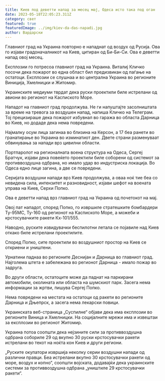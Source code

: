 ```yaml
---
title: Киев под деветти напад за месец мај, Одеса исто така под оган
date: 2023-05-18T22:05:23.311Z
category: свет
featured: true
featuredImage: ../img/kiev-da-das-napadi.jpg
author: Вардарски
---
```

Главниот град на Украина повторно е нападнат од воздух од Русија. Ова го изјави градоначалникот на Киев, цитиран од Би-Би-Си. Ова е деветти напад овој месец.

Експлозии го потресоа главниот град на Украина. Виталиј Кличко посочи дека пожарот во една област бил предизвикан од паѓање на остатоци. Експлозии се слушнаа и во централна Украина во регионите Виниција, Хмелницки и Житомир.

Украинските медиуми тврдат дека руски проектили биле истрелани од авиони во регионот на Каспиското Море.

Нападот на главниот град продолжува. Не ги напуштајте засолништата за време на тревога за воздушен напад, напиша Кличко на Телеграм. Тој прецизираше дека пожарот избувнал во гаража во областа Дарница во Киев, но додаде дека нема повредени.

Најмалку осум лица загинаа во близина на Керсон, а 17 беа ранети во гранатирање во Украина во изминатиот ден. Двете страни разменуваат обвинувања за напади врз цивилни области.

Портпаролот на регионалната воена структура на Одеса, Сергеј Братчук, изјави дека повеќето проектили биле соборени од системот за противвоздушна одбрана, но имало удар во индустриска локација. Во Одеса едно лице загина, а две се повредени.

Серијата воздушни напади врз Киев продолжува, а оваа ноќ тие беа со невидена сила, интензитет и разновидност, изјави шефот на воената управа на Киев, Серхи Попко.

Ова е деветти напад врз главниот град на Украина од почетокот на мај.

Овој пат нападот, според Попко, го извршиле стратешките бомбардери Ту-95МС, Ту-160 од регионот на Каспиското Море, а можеби и крстосувачките ракети Кх-101/555.

Наводно, руските извидувачки беспилотни летала се појавиле над Киев откако биле истрелани проектилите.

Според Попко, сите проектили во воздушниот простор на Киев се откриени и уништени.

Урнатини паднаа во регионите Деснијан и Дарница во главниот град. Најголема штета е забележана во регионот Дарница - имало пожар во задруга.

Во други области, остатоците може да паднат на паркирани автомобили, околината или областа на шумскиот парк. Засега нема информации за жртви, пишува Сергеј Попко.

Нема повредени на местата на остатоци од ракети во регионите Дарница и Дњепрск, а засега нема лекарски повици.

Украинската веб-страница „Суспилне“ објави дека има експлозии во регионите Виница и Хмелницки. На социјалните мрежи има и извештаи за експлозии во регионот Житомир.

Украина потоа соопшти дека нејзините сили за противвоздушна одбрана собориле 29 од вкупно 30 руски крстосувачки ракети истрелани во текот на ноќта кон Киев и други региони.

„Руските окупатори извршија неколку серии воздушни напади од различни правци. Беа истрелани вкупно 30 крстосувачки ракети од море, воздух и копно“, соопшти војската, додавајќи дека украинските системи за противвоздушна одбрана „уништиле 29 крстосувачки ракети“.